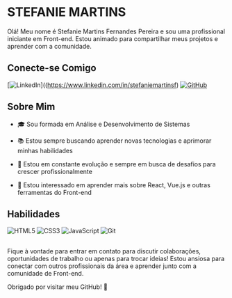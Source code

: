 # STEFANIE MARTINS

Olá! Meu nome é  Stefanie Martins Fernandes Pereira e sou uma profissional iniciante em Front-end. Estou animado para compartilhar meus projetos e aprender com a comunidade.

## Conecte-se Comigo

[![LinkedIn](https://img.shields.io/badge/LinkedIn-0077B5?style=for-the-badge&logo=linkedin&logoColor=white)]((https://www.linkedin.com/in/stefaniemartinsf)
[![GitHub](https://img.shields.io/badge/GitHub-100000?style=for-the-badge&logo=github&logoColor=white)](https://github.com/stefanie-martins)

## Sobre Mim
- 🎓 Sou formada em Análise e Desenvolvimento de Sistemas

- 📚 Estou sempre buscando aprender novas tecnologias e aprimorar minhas habilidades

- 🔧 Estou em constante evolução e sempre em busca de desafios para crescer profissionalmente
- 🌱 Estou interessado em aprender mais sobre React, Vue.js e outras ferramentas do Front-end

## Habilidades
![HTML5](https://img.shields.io/badge/HTML5-E34F26?style=for-the-badge&logo=html5&logoColor=white)
![CSS3](https://img.shields.io/badge/CSS3-1572B6?style=for-the-badge&logo=css3&logoColor=white)
![JavaScript](https://img.shields.io/badge/JavaScript-F7DF1E?style=for-the-badge&logo=javascript&logoColor=black)
![Git](https://img.shields.io/badge/GIT-E44C30?style=for-the-badge&logo=git&logoColor=white)

##

Fique à vontade para entrar em contato para discutir colaborações, oportunidades de trabalho ou apenas para trocar ideias! Estou ansiosa para conectar com outros profissionais da área e aprender junto com a comunidade de Front-end.

Obrigado por visitar meu GitHub! 🚀
